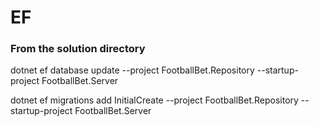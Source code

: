 # EF
### From the solution directory

dotnet ef database update --project FootballBet.Repository --startup-project FootballBet.Server

dotnet ef migrations add InitialCreate --project FootballBet.Repository --startup-project FootballBet.Server

